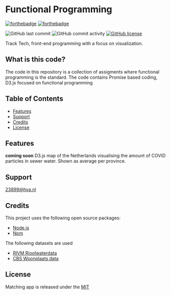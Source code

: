 # Functional Programming

[![forthebadge](https://forthebadge.com/images/badges/built-with-love.svg)](https://forthebadge.com)
[![forthebadge](https://forthebadge.com/images/badges/check-it-out.svg)](https://forthebadge.com)


![GitHub last commit](https://img.shields.io/github/last-commit/jortdus/functional-programming)
![GitHub commit activity](https://img.shields.io/github/commit-activity/m/jortdus/functional-programming)
[![GitHub license](https://img.shields.io/github/license/pmvdbijl7/matching-app)](https://github.com/jortdus/functional-programming/LICENSE)

Track Tech, front-end programming with a focus on visualization. 

## What is this code?
The code in this repository is a collection of assigments where functional programming is the standard. 
The code contains Promise based coding, D3.js focused on functional programming 

## Table of Contents
* [Features](#features)
* [Support](#support)
* [Credits](#credits)
* [License](#license)

## Features
**coming soon**
D3.js map of the Netherlands visualising the amount of COVID particles in sewer water. Shown as average per province. 

## Support
23899@hva.nl

## Credits
This project uses the following open source packages:

+ [Node.js](https://nodejs.org/en/)
+ [Npm](https://www.npmjs.com/)

The following datasets are used

+ [RIVM Rioolwaterdata](https://data.rivm.nl/covid-19/COVID-19_rioolwaterdata.json)
+ [CBS Woonplaats data](https://opendata.cbs.nl/#/CBS/nl/dataset/84734NED/table)

## License
Matching app is released under the [MIT](https://github.com/jortdus/blok-tech/blob/main/LICENSE)
